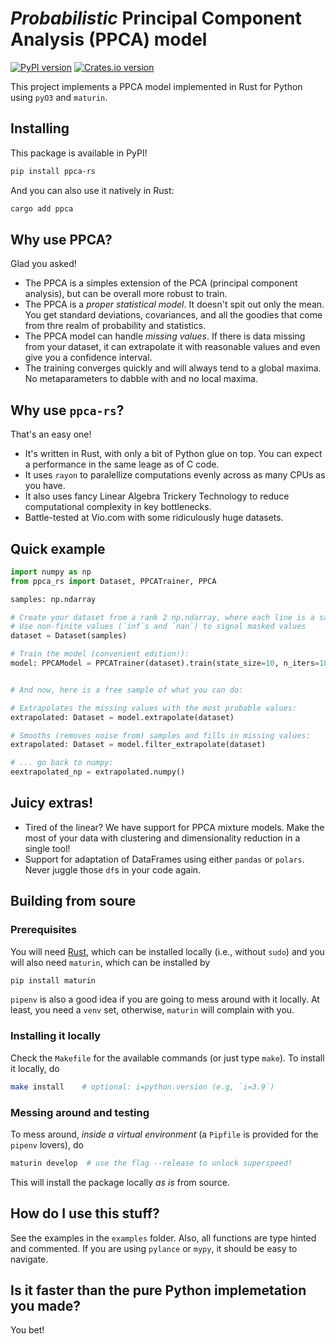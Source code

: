 # _Probabilistic_ Principal Component Analysis (PPCA) model

[![PyPI version](https://badge.fury.io/py/ppca-rs.svg)](https://badge.fury.io/py/ppca-rs)
[![Crates.io version](https://img.shields.io/crates/v/ppca)](https://img.shields.io/crates/v/ppca)

This project implements a PPCA model implemented in Rust for Python using `pyO3` and `maturin`.

## Installing

This package is available in PyPI!
```bash
pip install ppca-rs
```

And you can also use it natively in Rust:
```bash
cargo add ppca
```

## Why use PPCA?

Glad you asked!

* The PPCA is a simples extension of the PCA (principal component analysis), but can be overall more robust to train.
* The PPCA is a _proper statistical model_. It doesn't spit out only the mean. You get standard deviations, covariances, and all the goodies that come from thre realm of probability and statistics.
* The PPCA model can handle _missing values_. If there is data missing from your dataset, it can extrapolate it with reasonable values and even give you a confidence interval.
* The training converges quickly and will always tend to a global maxima. No metaparameters to dabble with and no local maxima.

## Why use `ppca-rs`?

That's an easy one!

* It's written in Rust, with only a bit of Python glue on top. You can expect a performance in the same leage as of C code.
* It uses `rayon` to paralellize computations evenly across as many CPUs as you have.
* It also uses fancy Linear Algebra Trickery Technology to reduce computational complexity in key bottlenecks. 
* Battle-tested at Vio.com with some ridiculously huge datasets.


## Quick example

```python
import numpy as np
from ppca_rs import Dataset, PPCATrainer, PPCA

samples: np.ndarray

# Create your dataset from a rank 2 np.ndarray, where each line is a sample.
# Use non-finite values (`inf`s and `nan`) to signal masked values
dataset = Dataset(samples)

# Train the model (convenient edition!):
model: PPCAModel = PPCATrainer(dataset).train(state_size=10, n_iters=10)


# And now, here is a free sample of what you can do:

# Extrapolates the missing values with the most probable values:
extrapolated: Dataset = model.extrapolate(dataset)

# Smooths (removes noise from) samples and fills in missing values:
extrapolated: Dataset = model.filter_extrapolate(dataset)

# ... go back to numpy:
eextrapolated_np = extrapolated.numpy()

```

## Juicy extras!

* Tired of the linear? We have support for PPCA mixture models. Make the most of your data with clustering and dimensionality reduction in a single tool!
* Support for adaptation of DataFrames using either `pandas` or `polars`. Never juggle those `df`s in your code again.


## Building from soure

### Prerequisites

You will need [Rust](https://rust-lang.org/), which can be installed locally (i.e., without `sudo`) and you will also need `maturin`, which can be installed by 
```bash
pip install maturin
```
`pipenv` is also a good idea if you are going to mess around with it locally. At least, you need a `venv` set, otherwise, `maturin` will complain with you.

### Installing it locally

Check the `Makefile` for the available commands (or just type `make`). To install it locally, do
```bash
make install    # optional: i=python.version (e.g, `i=3.9`)
```

### Messing around and testing

To mess around, _inside a virtual environment_ (a `Pipfile` is provided for the `pipenv` lovers), do
```bash
maturin develop  # use the flag --release to unlock superspeed!
```
This will install the package locally _as is_ from source.

## How do I use this stuff?

See the examples in the `examples` folder. Also, all functions are type hinted and commented. If you are using `pylance` or `mypy`, it should be easy to navigate.

## Is it faster than the pure Python implemetation you made?

You bet!

